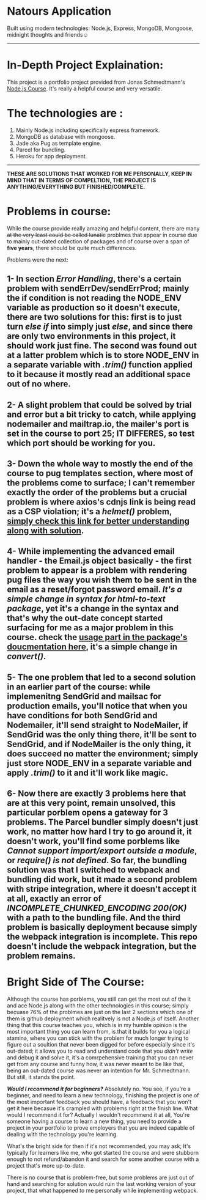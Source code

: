# Natours Application

Built using modern technologies: Node.js, Express, MongoDB, Mongoose, midnight thoughts and friends☺

---

# In-Depth Project Explaination:

This project is a portfolio project provided from Jonas Schmedtmann's [Node.js Course](https://www.udemy.com/course/nodejs-express-mongodb-bootcamp/?couponCode=LETSLEARNNOWPP). It's really a helpful course and very versatile.

# The technologies are :
1. Mainly Node.js including specifically express framework.
2. MongoDB as database with mongoose.
3. Jade aka Pug as template engine.
4. Parcel for bundling.
5. Heroku for app deployment.

---

**THESE ARE SOLUTIONS THAT WORKED FOR ME PERSONALLY, KEEP IN MIND THAT IN TERMS OF COMPELTION, THE PROJECT IS ANYTHING/EVERYTHING BUT FINISHED/COMPLETE.**

# Problems in course:

While the course provide really amazing and helpful content, there are many ~~at the very least could be called lunatic~~ problmes that appear in course due to mainly out-dated collection of packages and of course over a span of **five years**, there should be quite much differences.

Problems were the next:

1- In section *Error Handling*, there's a certain problem with sendErrDev/sendErrProd; mainly the if condition is not reading the NODE_ENV variable as production so it doesn't execute, there are two solutions for this: first is to just turn *else if* into simply just *else*, and since there are only two environments in this project, it should work just fine. The second was found out at a latter problem which is to store NODE_ENV in a separate variable with *.trim()* function applied to it because it mostly read an additional space out of no where.
--
2- A slight problem that could be solved by trial and error but a bit tricky to catch, while applying nodemailer and mailtrap.io, the mailer's port is set in the course to port 25; **IT DIFFERES**, so test which port should be working for you.
--
3- Down the whole way to mostly the end of the course to pug templates section, where most of the problems come to surface; I can't remember exactly the order of the problems but a crucial problem is where axios's cdnjs link is being read as a CSP violation; it's a *helmet()* problem, [simply check this link for better understanding along with solution](https://stackoverflow.com/questions/67601708/axios-cdn-link-refused-to-load).
--
4- While implementing the advanced email handler - the Email.js object basically - the first problem to appear is a problem with rendering pug files the way you wish them to be sent in the email as a reset/forgot password email. *It's a simple change in syntax for html-to-text package*, yet it's a **change** in the syntax and that's why the out-date concept started surfacing for me as a major problem in this course.
check the [usage part in the package's doucmentation here](https://github.com/html-to-text/node-html-to-text/blob/master/packages/html-to-text/README.md#usage), it's a simple change in *convert()*.
--
5- The one problem that led to a second solution in an earlier part of the course: while implemenitng SendGrid and mailsac for production emails, you'll notice that when you have conditions for both SendGrid and Nodemailer, it'll send straight to NodeMailer, if SendGrid was the only thing there, it'll be sent to SendGrid, and if NodeMailer is the only thing, it does succeed no matter the environment; simply just store NODE_ENV in a separate variable and apply *.trim()* to it and it'll work like magic.
--
6- Now there are exactly 3 problems here that are at this very point, remain unsolved, this particular porblem opens a gateway for 3 problems. The Parcel bundler simply doesn't just work, no matter how hard I try to go around it, it doesn't work, you'll find some porblems like *Cannot support import/export outside a module*, or *require() is not defined*. So far, the bundling solution was that I switched to webpack and bundling did work, but it made a second problem with stripe integration, where it doesn't accept it at all, exactly an error of *INCOMPLETE_CHUNKED_ENCODING 200(OK)* with a path to the bundling file. And the third problem is basically deployment because simply the webpack integration is incomplete. This repo doesn't include the webpack integration, but the problem remains.
--

# Bright Side of The Course:
Although the course has porblems, you still can get the most out of the it and ace Node.js along with the other technologies in this course; simply becuase 76% of the problmes are just on the last 2 sections which one of them is github deployment which realitvely is not a Node.js of itself. Another thing that this course teaches you, which is in my humble opinion is the most important thing you can learn from, is that it builds for you a logical stamina, where you can stick with the problem for much longer trying to figure out a soultion that never been digged for before especially since it's out-dated; it allows you to read and understand code that you *didn't write* and debug it and solve it, it's a comrpehensive training that you can never get from any course and funny how, it was never meant to be like that, being an out-dated course was never an intention for Mr. Schmedtmann. But still, it stands the point.

***Would I recommend it for beginners?*** Absolutely no. You see, if you're a beginner, and need to learn a new technology, finishing the project is one of the most important feedback you should have, a feedback that you won't get it here becasue it's crampled with problems right at the finish line. What would I recommend it for? Actually I wouldn't recommend it at all, You're someone having a course to learn a new thing, you need to provide a project in your portfolio to prove employers that you are indeed capable of dealing with the technology you're learning.

What's the bright side for then if it's not recommended, you may ask; It's typically for learners like me, who got started the course and were stubborn enough to not refund/abandon it and search for some another course with a project that's more up-to-date.

There is no course that is problem-free, but some problems are just out of hand and searching for solution would ruin the last working version of your project, that what happened to me personally while implementing webpack.

